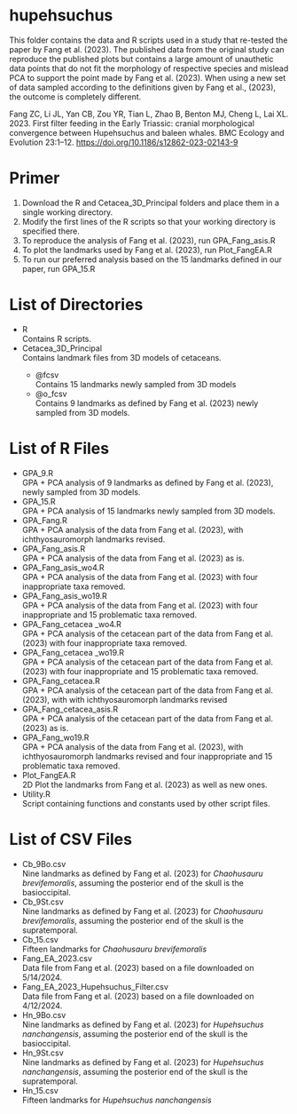 # hupehsuchus

This folder contains the data and R scripts used in a study that re-tested the paper by Fang et al. (2023). The published data from the original study can reproduce the published plots but contains a large amount of unauthetic data points that do not fit the morphology of respective species and mislead PCA to support the point made by Fang et al. (2023). When using a new set of data sampled according to the definitions given by Fang et al., (2023), the outcome is completely different.

Fang ZC, Li JL, Yan CB, Zou YR, Tian L, Zhao B, Benton MJ, Cheng L, Lai XL. 2023. First filter feeding in the Early Triassic: cranial morphological convergence between Hupehsuchus and baleen whales. BMC Ecology and Evolution 23:1–12. 
https://doi.org/10.1186/s12862-023-02143-9

# Primer

<ol>
    <li> Download the R and Cetacea_3D_Principal folders and place them in a single working directory. </li>
    <li> Modify the first lines of the R scripts so that your working directory is specified there. </li>
    <li> To reproduce the analysis of Fang et al. (2023), run GPA_Fang_asis.R </li>
    <li> To plot the landmarks used by Fang et al. (2023), run Plot_FangEA.R </li>
    <li> To run our preferred analysis based on the 15 landmarks defined in our paper, run GPA_15.R </li>
</ol>

# List of Directories

<ul>
    <li> R      <br> Contains R scripts. </li>
    <li> Cetacea_3D_Principal  <br> Contains landmark files from 3D models of cetaceans. </li>
    <ul>
        <li> @fcsv <br> Contains 15 landmarks newly sampled from 3D models</li>
        <li> @o_fcsv <br> Contains 9 landmarks as defined by Fang et al. (2023) newly sampled from 3D models. </li>
    </ul>
</ul>

# List of R Files

- GPA_9.R   <br> GPA + PCA analysis of 9 landmarks as defined by Fang et al. (2023), newly sampled from 3D models.
- GPA_15.R  <br> GPA + PCA analysis of 15 landmarks newly sampled from 3D models.
- GPA_Fang.R    <br> GPA + PCA analysis of the data from Fang et al. (2023), with ichthyosauromorph landmarks revised.
- GPA_Fang_asis.R   <br> GPA + PCA analysis of the data from Fang et al. (2023) as is.
- GPA_Fang_asis_wo4.R   <br> GPA + PCA analysis of the data from Fang et al. (2023) with four inappropriate taxa removed.
- GPA_Fang_asis_wo19.R  <br> GPA + PCA analysis of the data from Fang et al. (2023) with four inappropriate and 15 problematic taxa removed.
- GPA_Fang_cetacea _wo4.R   <br> GPA + PCA analysis of the cetacean part of the data from Fang et al. (2023) with four inappropriate taxa removed.
- GPA_Fang_cetacea _wo19.R  <br> GPA + PCA analysis of the cetacean part of the data from Fang et al. (2023) with four inappropriate and 15 problematic taxa removed.
- GPA_Fang_cetacea.R    <br> GPA + PCA analysis of the cetacean part of the data from Fang et al. (2023), with with ichthyosauromorph landmarks revised
- GPA_Fang_cetacea_asis.R <br> GPA + PCA analysis of the cetacean part of the data from Fang et al. (2023) as is.
- GPA_Fang_wo19.R <br> GPA + PCA analysis of the data from Fang et al. (2023), with ichthyosauromorph landmarks revised and  four inappropriate and 15 problematic taxa removed. 
- Plot_FangEA.R <br> 2D Plot the landmarks from Fang et al. (2023) as well as new ones.
- Utility.R <br> Script containing functions and constants used by other script files.


# List of CSV Files

- Cb_9Bo.csv    <br> Nine landmarks as defined by Fang et al. (2023) for *Chaohusauru brevifemoralis*, assuming the posterior end of the skull is the basioccipital. 
- Cb_9St.csv    <br> Nine landmarks as defined by Fang et al. (2023) for *Chaohusauru brevifemoralis*, assuming the posterior end of the skull is the supratemporal.
- Cb_15.csv <br> Fifteen landmarks for *Chaohusauru brevifemoralis*
- Fang_EA_2023.csv  <br> Data file from Fang et al. (2023) based on a file downloaded on 5/14/2024.
- Fang_EA_2023_Hupehsuchus_Filter.csv   <br> Data file from Fang et al. (2023) based on a file downloaded on 4/12/2024.
- Hn_9Bo.csv    <br> Nine landmarks as defined by Fang et al. (2023) for *Hupehsuchus nanchangensis*, assuming the posterior end of the skull is the basioccipital.
- Hn_9St.csv    <br> Nine landmarks as defined by Fang et al. (2023) for *Hupehsuchus nanchangensis*, assuming the posterior end of the skull is the supratemporal.
- Hn_15.csv <br> Fifteen landmarks for *Hupehsuchus nanchangensis*
